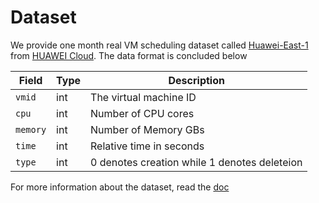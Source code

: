 # Dataset
We provide one month real VM scheduling dataset called [Huawei-East-1](https://vmagent.readthedocs.io/en/latest/simulator/dataset.html) from [HUAWEI Cloud](https://www.huaweicloud.com). 
The data format is concluded below

| Field  | Type | Description                                  |
|--------|------|----------------------------------------------|
| `vmid`   | int  | The virtual machine ID                       |
| `cpu`    | int  | Number of CPU cores                          |
| `memory` | int  | Number of Memory GBs                         |
| `time`   | int  | Relative time in seconds                     |
| `type`   | int  | 0 denotes creation while 1 denotes deleteion |

For more information about the dataset, read the [doc](https://vmagent.readthedocs.io/en/latest/simulator/dataset.html#data-format)
